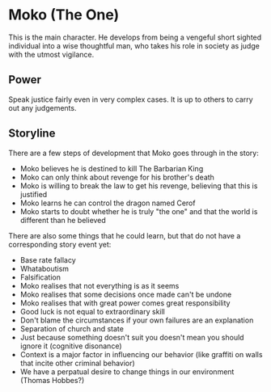Moko (The One)
==============

This is the main character. He develops from being a vengeful short sighted individual into a wise thoughtful man, 
who takes his role in society as judge with the utmost vigilance.


Power 
-----

Speak justice fairly even in very complex cases. It is up to others to carry out any judgements.


Storyline
---------

There are a few steps of development that Moko goes through in the story:
* Moko believes he is destined to kill The Barbarian King
* Moko can only think about revenge for his brother's death
* Moko is willing to break the law to get his revenge, believing that this is justified
* Moko learns he can control the dragon named Cerof
* Moko starts to doubt whether he is truly "the one" and that the world is different than he believed

There are also some things that he could learn, but that do not have a corresponding story event yet:
* Base rate fallacy
* Whataboutism
* Falsification
* Moko realises that not everything is as it seems
* Moko realises that some decisions once made can't be undone
* Moko realises that with great power comes great responsibility
* Good luck is not equal to extraordinary skill
* Don't blame the circumstances if your own failures are an explanation
* Separation of church and state
* Just because something doesn't suit you doesn't mean you should ignore it (cognitive disonance)
* Context is a major factor in influencing our behavior (like graffiti on walls that incite other criminal behavior)
* We have a perpatual desire to change things in our environment (Thomas Hobbes?)
